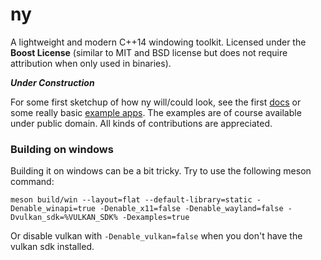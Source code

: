 # ny

A lightweight and modern C++14 windowing toolkit.
Licensed under the __Boost License__ (similar to MIT and BSD license but does not require
attribution when only used in binaries).

**_Under Construction_**

For some first sketchup of how ny will/could look, see the first [docs](doc) or some
really basic [example apps](src/examples).
The examples are of course available under public domain.
All kinds of contributions are appreciated.

### Building on windows

Building it on windows can be a bit tricky.
Try to use the following meson command:

```
meson build/win --layout=flat --default-library=static -Denable_winapi=true -Denable_x11=false -Denable_wayland=false -Dvulkan_sdk=%VULKAN_SDK% -Dexamples=true
```

Or disable vulkan with ```-Denable_vulkan=false``` when you don't have the vulkan sdk
installed.
